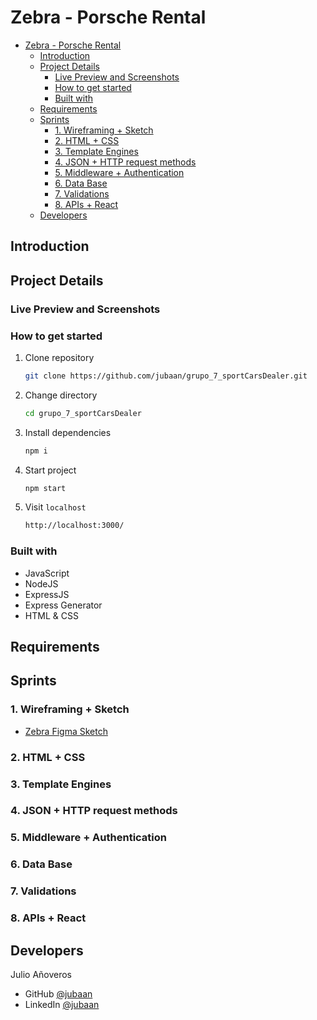 # Zebra - Porsche Rental

- [Zebra - Porsche Rental](#zebra---porsche-rental)
	- [Introduction](#introduction)
	- [Project Details](#project-details)
		- [Live Preview and Screenshots](#live-preview-and-screenshots)
		- [How to get started](#how-to-get-started)
		- [Built with](#built-with)
	- [Requirements](#requirements)
	- [Sprints](#sprints)
		- [1. Wireframing + Sketch](#1-wireframing--sketch)
		- [2. HTML + CSS](#2-html--css)
		- [3. Template Engines](#3-template-engines)
		- [4. JSON + HTTP request methods](#4-json--http-request-methods)
		- [5. Middleware + Authentication](#5-middleware--authentication)
		- [6. Data Base](#6-data-base)
		- [7. Validations](#7-validations)
		- [8. APIs + React](#8-apis--react)
	- [Developers](#developers)


## Introduction
## Project Details

### Live Preview and Screenshots
### How to get started
1. Clone repository
   ```bash
   git clone https://github.com/jubaan/grupo_7_sportCarsDealer.git
   ```
2. Change directory
   ```bash
   cd grupo_7_sportCarsDealer
   ```
3. Install dependencies
   ```bash
   npm i
   ```
4. Start project
   ```bash
   npm start
   ```
5. Visit `localhost`
   ```bash
   http://localhost:3000/
   ```

### Built with
- JavaScript
- NodeJS
- ExpressJS
- Express Generator
- HTML & CSS


## Requirements
## Sprints

### 1. Wireframing + Sketch
- [Zebra Figma Sketch](https://www.figma.com/file/xqOxFpFjoXIX7iT82uZa5X/zebra?node-id=0%3A1)
### 2. HTML + CSS
### 3. Template Engines
### 4. JSON + HTTP request methods
### 5. Middleware + Authentication
### 6. Data Base
### 7. Validations
### 8. APIs + React
## Developers
Julio Añoveros
- GitHub [@jubaan](https://github.com/jubaan)
- LinkedIn [@jubaan](https://www.linkedin.com/in/jubaan)